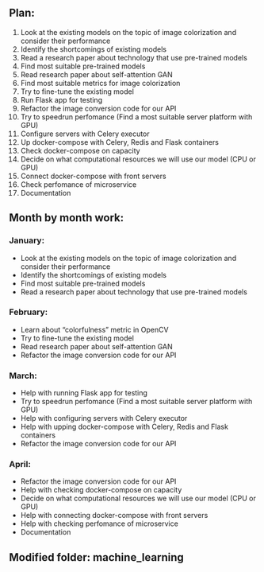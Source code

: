 ## Plan:
1) Look at the existing models on the topic of image colorization and consider their performance
2) Identify the shortcomings of existing models
3) Read a research paper about technology that use pre-trained models
4) Find most suitable pre-trained models
5) Read research paper about self-attention GAN
6) Find most suitable metrics for image colorization
7) Try to fine-tune the existing model
8) Run Flask app for testing
9) Refactor the image conversion code for our API
10) Try to speedrun perfomance (Find a most suitable server platform with GPU)
11) Configure servers with Celery executor
12) Up docker-compose with Celery, Redis and Flask containers
13) Check docker-compose on capacity
14) Decide on what computational resources we will use our model (CPU or GPU)
15) Connect docker-compose with front servers
16) Check perfomance of microservice
17) Documentation

## Month by month work:
### January:
- Look at the existing models on the topic of image colorization and consider their performance
- Identify the shortcomings of existing models
- Find most suitable pre-trained models
- Read a research paper about technology that use pre-trained models

### February:
- Learn about “colorfulness” metric in OpenCV
- Try to fine-tune the existing model
- Read research paper about self-attention GAN
- Refactor the image conversion code for our API

### March:
- Help with running Flask app for testing
- Try to speedrun perfomance (Find a most suitable server platform with GPU)
- Help with configuring servers with Celery executor
- Help with upping docker-compose with Celery, Redis and Flask containers
- Refactor the image conversion code for our API

### April:
- Refactor the image conversion code for our API
- Help with checking docker-compose on capacity
- Decide on what computational resources we will use our model (CPU or GPU)
- Help with connecting docker-compose with front servers
- Help with checking perfomance of microservice
- Documentation

## Modified folder: machine_learning
